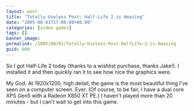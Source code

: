 ```yaml
---
layout: post
title: "Totally Useless Post: Half-Life 2 is Amazing"
date: "2005-08-01T17:08:00+06:00"
categories: [video games]
tags: []
banner_image: 
permalink: /2005/08/01/Totally-Useless-Post-HalfLife-2-is-Amazing
guid: 660
---
```


So I got Half-Life 2 today (thanks to a wishlist purchase, thanks Jake!). I installed it and then quickly ran it to see how nice the graphics were.

My God. At 1920x1200, high detail, the game is the most beautiful thing I've seen on a computer screen. Ever. (Of course, to be fair, I have a dual core XPS Gen5 with a Radeon X850 XT PE.) I haven't played more than 20 minutes - but I can't wait to get into this game.